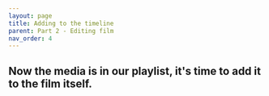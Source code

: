 ```yaml
---
layout: page
title: Adding to the timeline
parent: Part 2 - Editing film
nav_order: 4
---
```

## Now the media is in our playlist, it's time to add it to the film itself. 

